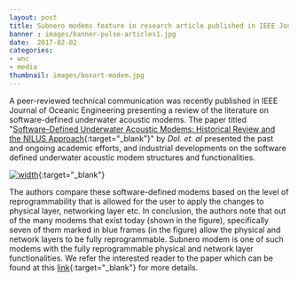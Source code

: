 ```yaml
---
layout: post
title: Subnero modems feature in research article published in IEEE Journal of Oceanic Engineering
banner : images/banner-pulse-articles1.jpg
date:  2017-02-02
categories:
- wnc
- media
thumbnail: images/boxart-modem.jpg
---
```


A peer-reviewed technical communication was recently published in IEEE Journal of Oceanic Engineering presenting a review of the literature on software-defined underwater acoustic modems. The paper titled "[Software-Defined Underwater Acoustic Modems: Historical Review and the NILUS Approach](http://ieeexplore.ieee.org/document/7579629/){:target="_blank"}" by *Dol. et. al*  presented the past and ongoing academic efforts, and industrial developments on the software defined underwater acoustic modem structures and functionalities.

[![width]({{site.baseurl}}/images/pulse-comparisonmodems.png)](http://ieeexplore.ieee.org/document/7579629/){:target="_blank"}

The authors compare these software-defined modems based on the level of reprogrammability that is allowed for the user to apply the changes to physical layer, networking layer etc. In conclusion, the authors note that out of the many modems that exist today (shown in the figure), specifically seven of them marked in blue frames (in the figure) allow the physical and network layers to be fully reprogrammable. Subnero modem is one of such modems with the fully reprogrammable physical and network layer functionalities. We refer the interested reader to the paper which can be found at this [link](http://ieeexplore.ieee.org/stamp/stamp.jsp?arnumber=7579629){:target="_blank"} for more details.
